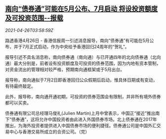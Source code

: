 <!--1619409662000-->
[南向“债券通”可能在5月公布、7月启动 将设投资额度及可投资范围--报载](https://cn.reuters.com/article/hk-media-china-bond-link-0426-idCNKBS2CD0AS)
------

<div><i>2021-04-26T03:58:59Z</i></div><p>路透香港4月26日 - 香港信报周一引述消息报导，南向“债券通”有可能在5月公布，并于7月正式启动，作为中央给予香港回归24周年的“贺礼”。</p><p>报导引述不具名消息称，南向债券通（南向通）与已开通四年的北向债券通（北向通）最大分别是，前者设有投资额度及可投资的债券范围，因为内地有资本管制，对资金流出的管理相对较严格，预期南向通框架或于5月出台。</p><p>报导称，南向通拟于7月2日即香港回归公众假期后启动，惟具体日期或有变动，有待最终敲定。</p><p>此外，报导称，南向通开通初期，可投资的债券范围会有限制，并非所有境外债券都可以买卖。</p><p>债券通有限公司总经理马俊礼(Julien Martin)上月中曾表示，中国正“接近”推出南下“债券通”，这将允许中国投资者由此进入外国债券市场。北上债券通在2017年推出，为海外投资者提供进入中国债券市场的便利捷径。债券通公司是中国外汇交易中心与香港交易所成立的合资公司。（完）</p>
